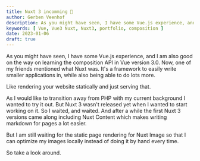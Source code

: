 ```yaml
---
title: Nuxt 3 incomming 🚀
author: Gerben Veenhof
description: As you might have seen, I have some Vue.js experience, and I am also good on the way on learning the composition API in Vue version 3.0.
keywords: [ Vue, Vue3 Nuxt, Nuxt3, portfolio, composition ]
date: 2023-01-06
draft: true
---
```


As you might have seen, I have some Vue.js experience, and I am also good on the way on learning the composition API in Vue version 3.0. Now, one of my friends mentioned what Nuxt was. It's a framework to easily write smaller applications in, while also being able to do lots more.

Like rendering your website statically and just serving that.

As I would like to transition away from PHP with my current background I wanted to try it out. But Nuxt 3 wasn't released yet when I wanted to start working on it. So I waited, and waited. And after a while the first Nuxt 3 versions came along including Nuxt Content which makes writing markdown for pages a lot easier.

But I am still waiting for the static page rendering for Nuxt Image so that I can optimize my images locally instead of doing it by hand every time.

So take a look around.
